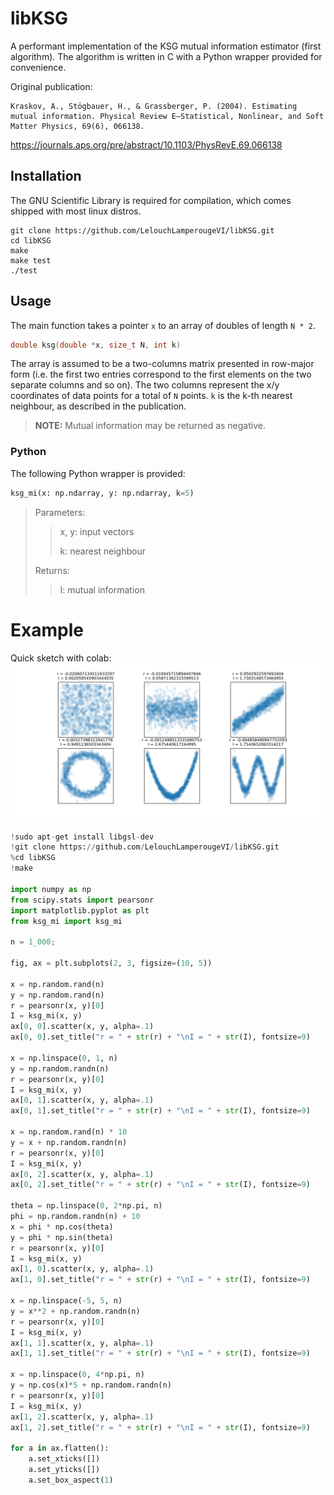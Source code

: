 # libKSG

A performant implementation of the KSG mutual information estimator (first algorithm).
The algorithm is written in C with a Python wrapper provided for convenience.

Original publication:
```
Kraskov, A., Stögbauer, H., & Grassberger, P. (2004). Estimating mutual information. Physical Review E—Statistical, Nonlinear, and Soft Matter Physics, 69(6), 066138.
```
https://journals.aps.org/pre/abstract/10.1103/PhysRevE.69.066138

## Installation
The GNU Scientific Library is required for compilation, which comes shipped with most linux distros.

```SHELL
git clone https://github.com/LelouchLamperougeVI/libKSG.git
cd libKSG
make
make test
./test
```

## Usage
The main function takes a pointer ```x``` to an array of doubles of length ```N * 2```.
```C
double ksg(double *x, size_t N, int k)
```
The array is assumed to be a two-columns matrix presented in row-major form
(i.e. the first two entries correspond to the first elements on the two separate columns and so on).
The two columns represent the x/y coordinates of data points for a total of ```N``` points.
```k``` is the k-th nearest neighbour, as described in the publication.

> **NOTE:** Mutual information may be returned as negative.

### Python
The following Python wrapper is provided:
```python
ksg_mi(x: np.ndarray, y: np.ndarray, k=5)
```
> Parameters:
> >  x, y:   input vectors
> >
> >  k:      nearest neighbour
>
> Returns:
> >  I:      mutual information

# Example
Quick sketch with colab:
![example output](example.png)
```python
!sudo apt-get install libgsl-dev
!git clone https://github.com/LelouchLamperougeVI/libKSG.git
%cd libKSG
!make

import numpy as np
from scipy.stats import pearsonr
import matplotlib.pyplot as plt
from ksg_mi import ksg_mi

n = 1_000;

fig, ax = plt.subplots(2, 3, figsize=(10, 5))

x = np.random.rand(n)
y = np.random.rand(n)
r = pearsonr(x, y)[0]
I = ksg_mi(x, y)
ax[0, 0].scatter(x, y, alpha=.1)
ax[0, 0].set_title("r = " + str(r) + "\nI = " + str(I), fontsize=9)

x = np.linspace(0, 1, n)
y = np.random.randn(n)
r = pearsonr(x, y)[0]
I = ksg_mi(x, y)
ax[0, 1].scatter(x, y, alpha=.1)
ax[0, 1].set_title("r = " + str(r) + "\nI = " + str(I), fontsize=9)

x = np.random.rand(n) * 10
y = x + np.random.randn(n)
r = pearsonr(x, y)[0]
I = ksg_mi(x, y)
ax[0, 2].scatter(x, y, alpha=.1)
ax[0, 2].set_title("r = " + str(r) + "\nI = " + str(I), fontsize=9)

theta = np.linspace(0, 2*np.pi, n)
phi = np.random.randn(n) + 10
x = phi * np.cos(theta)
y = phi * np.sin(theta)
r = pearsonr(x, y)[0]
I = ksg_mi(x, y)
ax[1, 0].scatter(x, y, alpha=.1)
ax[1, 0].set_title("r = " + str(r) + "\nI = " + str(I), fontsize=9)

x = np.linspace(-5, 5, n)
y = x**2 + np.random.randn(n)
r = pearsonr(x, y)[0]
I = ksg_mi(x, y)
ax[1, 1].scatter(x, y, alpha=.1)
ax[1, 1].set_title("r = " + str(r) + "\nI = " + str(I), fontsize=9)

x = np.linspace(0, 4*np.pi, n)
y = np.cos(x)*5 + np.random.randn(n)
r = pearsonr(x, y)[0]
I = ksg_mi(x, y)
ax[1, 2].scatter(x, y, alpha=.1)
ax[1, 2].set_title("r = " + str(r) + "\nI = " + str(I), fontsize=9)

for a in ax.flatten():
    a.set_xticks([])
    a.set_yticks([])
    a.set_box_aspect(1)
```
